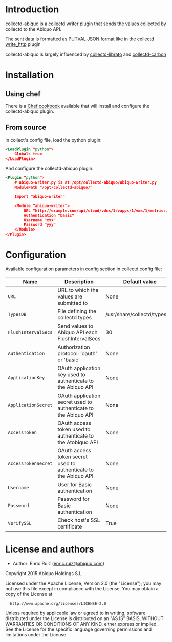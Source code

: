 # Introduction

collectd-abiquo is a [collectd](http://www.collectd.org/) writer plugin that sends the values collected by collectd to the Abiquo API.

The sent data is formatted as [PUTVAL JSON format](https://collectd.org/wiki/index.php/Plugin:Write_HTTP#JSON_Example) like in the collectd [write_http](https://collectd.org/wiki/index.php/Plugin:Write_HTTP) plugin

collectd-abiquo is largely influenced by [collectd-librato](https://github.com/librato/collectd-librato) and [collectd-carbon](https://github.com/indygreg/collectd-carbon)

# Installation

## Using chef

There is a [Chef cookbook](https://github.com/abiquo/collectd-abiquo-cookbook) available that will install and configure the collectd-abiquo plugin.

## From source

In collect's config file, load the python plugin:

```xml
<LoadPlugin "python">
	Globals true
</LoadPlugin>
```

And configure the collectd-abiquo plugin:

```xml
<Plugin "python">
	# abiquo-writer.py is at /opt/collectd-abiquo/abiquo-writer.py
    ModulePath "/opt/collectd-abiquo/"

    Import "abiquo-writer"

    <Module "abiquo-writer">
        URL "http://example.com/api/cloud/vdcs/1/vapps/1/vms/1/metrics/collectd"
        Authentication "basic"
        Username "xxx"
        Password "yyy"
    </Module>
</Plugin>
```

# Configuration

Available configuration parameters in <Module> config section in collectd config file:

Name | Description | Default value
-----|-------------| -------------
`URL` | URL to which the values are submitted to | None
`TypesDB` | File defining the collectd types | /usr/share/collectd/types.db
`FlushIntervalSecs` | Send values to Abiquo API each FlushIntervalSecs | 30
`Authentication` | Authorization protocol: 'oauth' or 'basic' | None
`ApplicationKey` | OAuth application key used to authenticate to the Abiquo API | None
`ApplicationSecret` | OAuth application secret used to authenticate to the Abiquo API | None
`AccessToken` | OAuth access token used to authenticate to the Atobiquo API | None
`AccessTokenSecret` | OAuth access token secret used to authenticate to the Abiquo API | None
`Username` | User for Basic authentication | None
`Password` | Password for Basic authentication | None
`VerifySSL` | Check host's SSL certificate | True

# License and authors

* Author: Enric Ruiz (enric.ruiz@abiquo.com)

Copyright 2015 Abiquo Holdings S.L.

  Licensed under the Apache License, Version 2.0 (the "License");
  you may not use this file except in compliance with the License.
  You may obtain a copy of the License at

      http://www.apache.org/licenses/LICENSE-2.0

  Unless required by applicable law or agreed to in writing, software
  distributed under the License is distributed on an "AS IS" BASIS,
  WITHOUT WARRANTIES OR CONDITIONS OF ANY KIND, either express or implied.
  See the License for the specific language governing permissions and
  limitations under the License.
